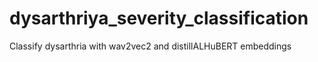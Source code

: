 # dysarthriya_severity_classification
Classify dysarthria with wav2vec2 and  distillALHuBERT embeddings
